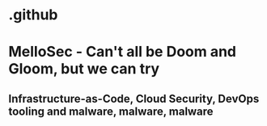 # .github

# MelloSec - Can't all be Doom and Gloom, but we can try

## Infrastructure-as-Code, Cloud Security, DevOps tooling and malware, malware, malware
